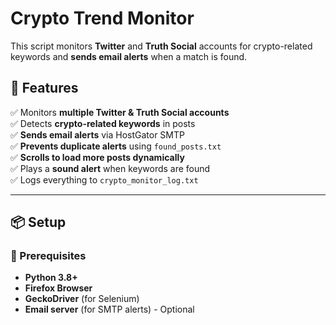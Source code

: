 # Crypto Trend Monitor

This script monitors **Twitter** and **Truth Social** accounts for crypto-related keywords and **sends email alerts** when a match is found.

## 🚀 Features

✅ Monitors **multiple Twitter & Truth Social accounts**  
✅ Detects **crypto-related keywords** in posts  
✅ **Sends email alerts** via HostGator SMTP  
✅ **Prevents duplicate alerts** using `found_posts.txt`  
✅ **Scrolls to load more posts dynamically**  
✅ Plays a **sound alert** when keywords are found  
✅ Logs everything to `crypto_monitor_log.txt`  

---

## 📦 Setup

### **🔹 Prerequisites**
- **Python 3.8+**
- **Firefox Browser**
- **GeckoDriver** (for Selenium)
- **Email server** (for SMTP alerts) - Optional

